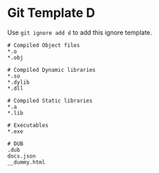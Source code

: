 Git Template D
===

Use `git ignore add d` to add this ignore template.

```
# Compiled Object files
*.o
*.obj

# Compiled Dynamic libraries
*.so
*.dylib
*.dll

# Compiled Static libraries
*.a
*.lib

# Executables
*.exe

# DUB
.dub
docs.json
__dummy.html
```
